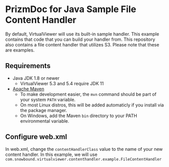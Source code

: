 # PrizmDoc for Java Sample File Content Handler 
By default, VirtualViewer will use its built-in sample handler. This example contains that code that you can build your handler from. This repository also contains a file content handler that utilizes S3. Please note that these are examples. 

## Requirements
* Java JDK 1.8 or newer
    * VirtualViewer 5.3 and 5.4 require JDK 11
* [Apache Maven](https://maven.apache.org/)
    * To make development easier, the `mvn` command should be part of your system `PATH` variable.
    * On most Linux distros, this will be added automaticly if you install via the package manager.
    * On Windows, add the Maven `bin` directory to your PATH environmental variable.

## Configure web.xml
In web.xml, change the `contentHandlerClass` value to the name of your new content handler. In this example, we will use `com.snowbound.virtualviewer.contenthandler.example.FileContentHandler`





